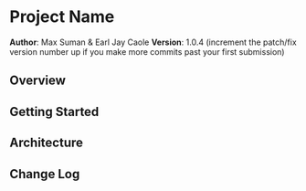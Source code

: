 # Project Name

**Author**: Max Suman & Earl Jay Caole
**Version**: 1.0.4 (increment the patch/fix version number up if you make more commits past your first submission)

## Overview
<!-- We are making the best blog site ever in the history of the internet. -->

## Getting Started
<!-- Sign up for Code Fellows 301 & get the starter code, and then understand live-server and github -->

## Architecture
<!-- This application utilizies HTML5, CSS3, JS ES6, jQuery, handlebars.js, and a basic understanding of design. -->

## Change Log
<!-- Use this are to document the iterative changes made to your application as each feature is successfully implemented. Use time stamps. Here's an examples:

4-13-2018 8:39am: initial scaffodling and filled out this ReadMe. 

4-13-2018 10:43am: got filters & articles populated

4-13-2018 10:57am: cleaned up conditions, css, arrow function refactoring. 

## Credits and Collaborations
<!-- Handlebars docs, Code Fellows TAs, The Almighty Google -->
